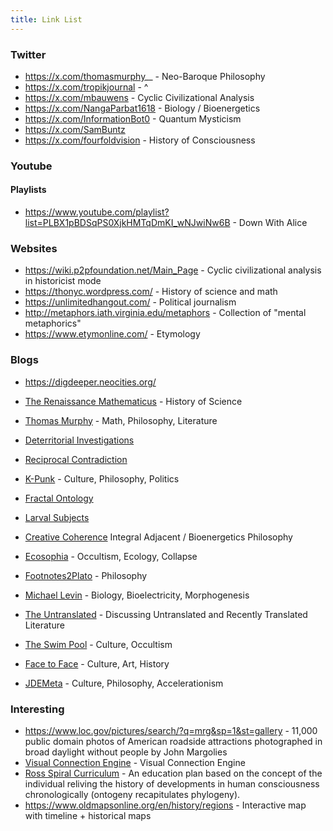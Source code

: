 ```yaml
---
title: Link List
---
```

### Twitter
- https://x.com/thomasmurphy__ - Neo-Baroque Philosophy
- https://x.com/tropikjournal - ^
- https://x.com/mbauwens - Cyclic Civilizational Analysis
- https://x.com/NangaParbat1618 - Biology / Bioenergetics
- https://x.com/InformationBot0 - Quantum Mysticism
- https://x.com/SamBuntz
- https://x.com/fourfoldvision - History of Consciousness

### Youtube

#### Playlists
- https://www.youtube.com/playlist?list=PLBX1pBDSqPS0XjkHMTqDmKI_wNJwiNw6B - Down With Alice

### Websites
- https://wiki.p2pfoundation.net/Main_Page - Cyclic civilizational analysis in historicist mode
- https://thonyc.wordpress.com/ - History of science and math
- https://unlimitedhangout.com/ - Political journalism
- http://metaphors.iath.virginia.edu/metaphors - Collection of "mental metaphorics"
- https://www.etymonline.com/ - Etymology

### Blogs
- https://digdeeper.neocities.org/
-  <p><a href="https://thonyc.wordpress.com/">The Renaissance Mathematicus</a> - History of Science</p>
- <p><a href="https://thomas-murphy.com/">Thomas Murphy</a> - Math, Philosophy, Literature</p>
- <p><a href="https://deterritorialinvestigations.wordpress.com/">Deterritorial Investigations</a></p>
- <p><a href="https://edberg.substack.com/">Reciprocal Contradiction</a></p>
- <p><a href="http://k-punk.abstractdynamics.org/">K-Punk</a> - Culture, Philosophy, Politics</p>
- <p><a href="https://fractalontology.wordpress.com//">Fractal Ontology</a></p>
- <p><a href="https://larvalsubjects.wordpress.com/">Larval Subjects</a></p>
- <p><a href="http://creativecoherence.co/">Creative Coherence</a> Integral Adjacent / Bioenergetics Philosophy</p>
- <p><a href="https://www.ecosophia.net/">Ecosophia</a> - Occultism, Ecology, Collapse</p>
- <p><a href="https://footnotes2plato.com/">Footnotes2Plato</a> - Philosophy</p>
- <p><a href="https://thoughtforms.life/">Michael Levin</a> - Biology, Bioelectricity, Morphogenesis</p>
- <p><a href="https://theuntranslated.wordpress.com/">The Untranslated</a> - Discussing Untranslated and Recently Translated Literature</p>
- <p><a href="https://swimpool.blog/">The Swim Pool</a> - Culture, Occultism</p>
- <p><a href="https://akinokure.blogspot.com/">Face to Face</a> - Culture, Art, History</p>
- <p><a href="https://www.jdemeta.net/">JDEMeta</a> - Culture, Philosophy, Accelerationism</p>

### Interesting
- https://www.loc.gov/pictures/search/?q=mrg&sp=1&st=gallery - 11,000 public domain photos of American roadside attractions photographed in broad daylight without people by John Margolies
- [Visual Connection Engine](https://river.maxbittker.com/) - Visual Connection Engine
- [Ross Spiral Curriculum](https://spiral.ross.org/spiral/#/) - An education plan based on the concept of the individual reliving the history of developments in human consciousness chronologically (ontogeny recapitulates phylogeny).
- https://www.oldmapsonline.org/en/history/regions - Interactive map with timeline + historical maps
